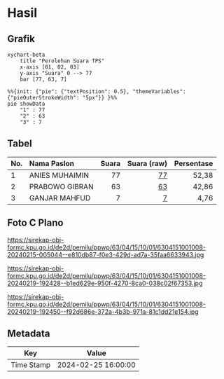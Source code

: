 # Hasil

## Grafik

```mermaid
xychart-beta
    title "Perolehan Suara TPS"
    x-axis [01, 02, 03]
    y-axis "Suara" 0 --> 77
    bar [77, 63, 7]
```

```mermaid
%%{init: {"pie": {"textPosition": 0.5}, "themeVariables": {"pieOuterStrokeWidth": "5px"}} }%%
pie showData
    "1" : 77
    "2" : 63
    "3" : 7
```

## Tabel

| No. | Nama Paslon    | Suara | Suara (raw) | Persentase |
|:--- |:-------------- | -----:| -----------:| ----------:|
| 1   | ANIES MUHAIMIN | 77    | [77][p-1]   | 52,38      |
| 2   | PRABOWO GIBRAN | 63    | [63][p-2]   | 42,86      |
| 3   | GANJAR MAHFUD  | 7     | [7][p-3]    | 4,76       |


[p-1]: https://github.com/gigit-pemilu/pemilu-2024/blob/main/pilpres/hitung-suara/sub/63-kalimantan-selatan/sub/04-barito-kuala/sub/15-marabahan/sub/1001-marabahan-kota/sub/008-tps/sub/paslon-1.txt
[p-2]: https://github.com/gigit-pemilu/pemilu-2024/blob/main/pilpres/hitung-suara/sub/63-kalimantan-selatan/sub/04-barito-kuala/sub/15-marabahan/sub/1001-marabahan-kota/sub/008-tps/sub/paslon-2.txt
[p-3]: https://github.com/gigit-pemilu/pemilu-2024/blob/main/pilpres/hitung-suara/sub/63-kalimantan-selatan/sub/04-barito-kuala/sub/15-marabahan/sub/1001-marabahan-kota/sub/008-tps/sub/paslon-3.txt

## Foto C Plano

https://sirekap-obj-formc.kpu.go.id/de2d/pemilu/ppwp/63/04/15/10/01/6304151001008-20240215-005044--e810db87-f0e3-429d-ad7a-35faa6633943.jpg

https://sirekap-obj-formc.kpu.go.id/de2d/pemilu/ppwp/63/04/15/10/01/6304151001008-20240219-192428--b1ed629e-950f-4270-8ca0-038c02f67353.jpg

https://sirekap-obj-formc.kpu.go.id/de2d/pemilu/ppwp/63/04/15/10/01/6304151001008-20240219-192450--f92d686e-372a-4b3b-971a-81c1dd21e154.jpg


## Metadata

| Key        | Value               |
| ---------- | ------------------- |
| Time Stamp | 2024-02-25 16:00:00 |



